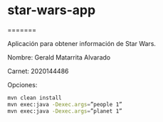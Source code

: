 star-wars-app
==============



=======

Aplicación para obtener información de Star Wars.

Nombre:  Gerald Matarrita Alvarado

Carnet:  2020144486

Opciones:

```bash
mvn clean install
mvn exec:java -Dexec.args=”people 1”
mvn exec:java -Dexec.args=”planet 1”
```
